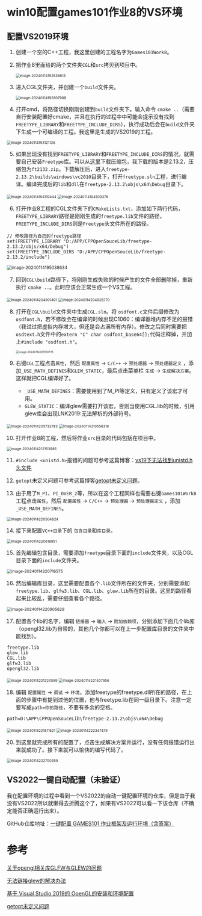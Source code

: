 # win10配置games101作业8的VS环境

## 配置VS2019环境

1. 创建一个空的C++工程，我这里创建的工程名字为`Games101Work8`。

2. 把作业8里面给的两个文件夹`CGL`和`src`拷贝到项目中。

   <img src="https://zjd-notepic.oss-cn-shanghai.aliyuncs.com/notepic/image-20240114192636613.png" alt="image-20240114192636613" style="zoom:67%;" />

3. 进入CGL文件夹，并创建一个`build`文件夹。

   <img src="https://zjd-notepic.oss-cn-shanghai.aliyuncs.com/notepic/image-20240114192807988.png" alt="image-20240114192807988" style="zoom:67%;" />

4. 打开cmd，将路径切换刚刚创建到`build`文件夹下。输入命令 `cmake ..`（需要自行安装配置好cmake，并且在执行的过程中中可能会提示没有找到`FREETYPE_LIBRARY`和`FREETYPE_INCLUDE_DIRS`），执行成功后会在`build`文件夹下生成一个可编译的工程。我这里是生成的VS2019的工程。

<img src="https://zjd-notepic.oss-cn-shanghai.aliyuncs.com/notepic/image-20240114193121126.png" alt="image-20240114193121126" style="zoom:67%;" />

5. 如果出现没有找到`FREETYPE_LIBRARY`和`FREETYPE_INCLUDE_DIRS`的情况，就需要自己安装`Freetype`库。可以从[这里](https://sourceforge.net/projects/freetype/files/freetype2/)下载压缩包，我下载的版本是2.13.2，压缩包为`ft2132.zip`。下载解压后，进入`freetype-2.13.2\builds\windows\vc2010`目录下，打开`freetype.sln`工程，进行编译。编译完成后的`lib`和`dll`在`freetype-2.13.2\objs\x64\Debug`目录下。

<img src="https://zjd-notepic.oss-cn-shanghai.aliyuncs.com/notepic/image-20240114194119444.png" alt="image-20240114194119444" style="zoom:67%;" />

<img src="https://zjd-notepic.oss-cn-shanghai.aliyuncs.com/notepic/image-20240114194509376.png" alt="image-20240114194509376" style="zoom:67%;" />

6. 打开作业8工程的CGL文件夹下的`CMakeLists.txt`，添加如下两行代码，`FREETYPE_LIBRARY`路径是刚刚生成的`freetype.lib`文件的路径，`FREETYPE_INCLUDE_DIRS`则是`Freetype`头文件所在的路径。

```
// 修改路径为自己的freetype路径
set(FREETYPE_LIBRARY "D:/APP/CPPOpenSouceLib/freetype-2.13.2/objs/x64/Debug")
set(FREETYPE_INCLUDE_DIRS "D:/APP/CPPOpenSouceLib/freetype-2.13.2/include")
```

<img src="https://zjd-notepic.oss-cn-shanghai.aliyuncs.com/notepic/image-20240114195038634.png" alt="image-20240114195038634" style="zoom:80%;" />

7. 回到`CGL\build`路径下，将刚刚生成失败的时候产生的文件全部删除掉，重新执行 `cmake ..`。此时应该会正常生成一个VS工程。

<img src="https://zjd-notepic.oss-cn-shanghai.aliyuncs.com/notepic/image-20240114204901491.png" alt="image-20240114204901491" style="zoom: 67%;" />

<img src="https://zjd-notepic.oss-cn-shanghai.aliyuncs.com/notepic/image-20240114204928770.png" alt="image-20240114204928770" style="zoom:67%;" />

8. 打开在`CGL\build`文件夹中生成`CGL.sln`。将 `osdfont.c`文件后缀修改为`osdfont.h`，若不修改会在编译的时候出现C1060：编译器堆内存不足的报错（我试过把虚拟内存增大，但还是会占满所有内存）。修改之后同时需要把`osdtext.h`文件中的`extern "C" char osdfont_base64[];`代码注释掉，并加上`#include "osdfont.h"`。

   <img src="https://zjd-notepic.oss-cn-shanghai.aliyuncs.com/notepic/image-20240114205510776.png" alt="image-20240114205510776" style="zoom:50%;" />

9. 右键`CGL`工程点击`属性`，然后 `配置属性` -> `C/C++` -> `预处理器` -> `预处理器定义` ，添加`_USE_MATH_DEFINES`和`GLEW_STATIC`，最后点击菜单栏 `生成` -> `生成解决方案`。这样就把CGL编译好了。
   - `_USE_MATH_DEFINES`：需要使用到了M_PI等定义，只有定义了该宏才可用。
   - `GLEW_STATIC`：编译glew需要打开该宏，否则当使用CGL.lib的时候，引用glew库会出现LNK2019:无法解析的外部符号。

<img src="https://zjd-notepic.oss-cn-shanghai.aliyuncs.com/notepic/image-20240114205732783.png" alt="image-20240114205732783" style="zoom: 67%;" />

<img src="https://zjd-notepic.oss-cn-shanghai.aliyuncs.com/notepic/image-20240114210556318.png" alt="image-20240114210556318" style="zoom:67%;" />

10. 打开作业8的工程，然后将作业`src`目录的代码包括在项目中。

<img src="https://zjd-notepic.oss-cn-shanghai.aliyuncs.com/notepic/image-20240114212153985.png" alt="image-20240114212153985" style="zoom:67%;" />

11. `#include <unistd.h>`报错的问题可参考这篇博客：[vs19下无法找到unistd.h头文件](https://blog.csdn.net/m0_54244623/article/details/120810288)

12. `getopt`未定义问题可参考这篇博客[getopt未定义问题](https://blog.csdn.net/halluca/article/details/104898522)。

13. 由于用了`M_PI`、`PI_OVER_2`等，所以在这个工程同样也需要右键`Games101Work8`工程点击`属性`，然后 `配置属性` -> `C/C++` -> `预处理器` -> `预处理器定义` ，添加`_USE_MATH_DEFINES`。

<img src="https://zjd-notepic.oss-cn-shanghai.aliyuncs.com/notepic/image-20240114220504624.png" alt="image-20240114220504624" style="zoom:67%;" />

14. 接下来配置`VC++目录`下的 `包含目录`和`库目录`。

<img src="https://zjd-notepic.oss-cn-shanghai.aliyuncs.com/notepic/image-20240114220618951.png" alt="image-20240114220618951" style="zoom:67%;" />

15. 首先编辑包含目录，需要添加`freetype`目录下面的`include`文件夹，以及CGL目录下面的`include`文件夹。

<img src="https://zjd-notepic.oss-cn-shanghai.aliyuncs.com/notepic/image-20240114220716575.png" alt="image-20240114220716575" style="zoom:75%;" />

16. 然后编辑库目录，这里需要配置各个`.lib`文件所在的文件夹，分别需要添加`freetype.lib`、`glfw3.lib`、`CGL.lib`、`glew.lib`所在的目录。这里的路径看起来比较乱，需要仔细查看各个路径。

<img src="https://zjd-notepic.oss-cn-shanghai.aliyuncs.com/notepic/image-20240114220905629.png" alt="image-20240114220905629" style="zoom:75%;" />

17. 配置各个lib的名字，编辑 `链接器` -> `输入` -> `附加依赖项`，分别添加下面几个lib库（opengl32.lib为自带的，其他几个你都可以在上一步配置库目录的文件夹中能找到）。

```
freetype.lib
glew.lib
CGL.lib
glfw3.lib
opengl32.lib
```

<img src="https://zjd-notepic.oss-cn-shanghai.aliyuncs.com/notepic/image-20240114221224599.png" alt="image-20240114221224599" style="zoom:67%;" />

<img src="https://zjd-notepic.oss-cn-shanghai.aliyuncs.com/notepic/image-20240114221407956.png" alt="image-20240114221407956" style="zoom:67%;" />

18. 编辑 `配置属性` -> `调试`  -> `环境`，添加freetype的freetype.dll所在的路径，在上面的步骤中有提到过他的位置，他与freetype.lib在同一级目录下。注意一定要写成`path=你的路径`，不要有多余的空格。

```
path=D:\APP\CPPOpenSouceLib\freetype-2.13.2\objs\x64\Debug
```

<img src="https://zjd-notepic.oss-cn-shanghai.aliyuncs.com/notepic/image-20240114221811821.png" alt="image-20240114221811821" style="zoom:67%;" />

<img src="https://zjd-notepic.oss-cn-shanghai.aliyuncs.com/notepic/image-20240114222347479.png" alt="image-20240114222347479" style="zoom:67%;" />

20. 到这里就完成所有的配置了，点击生成解决方案并运行，没有任何报错运行出来就成功了。接下来就可以愉快的编写代码了。

<img src="https://zjd-notepic.oss-cn-shanghai.aliyuncs.com/notepic/image-20240114222700359.png" alt="image-20240114222700359" style="zoom:67%;" />

## VS2022一键自动配置（未验证）

我在配置环境的过程中看到一个VS2022的自动一键配置环境的仓库，但是由于我没有VS2022所以就懒得去折腾这个了，如果有VS2022可以看一下该仓库（不确定能否正确运行出来）。

GitHub仓库地址：[一键配置 GAMES101 作业框架及运行环境（含答案）](https://github.com/Hinageshi01/GAMES101-Premake)

# 参考

[关于opengl相关库GLFW与GLEW的问题](https://m.newsmth.net/article/Graphics/59406)

[无法链接glew的解决办法](https://blog.csdn.net/xiaoxiaoyusheng2012/article/details/50409472)

[基于 Visual Studio 2019的 OpenGL的安装和环境配置](https://blog.csdn.net/m0_51765016/article/details/119847923)

[getopt未定义问题](https://blog.csdn.net/halluca/article/details/104898522)

